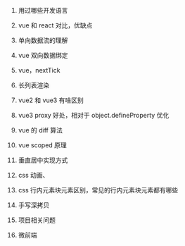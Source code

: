 1. 用过哪些开发语言
2. vue 和 react 对比，优缺点
3. 单向数据流的理解
4. vue 双向数据绑定
5. vue，nextTick
6. 长列表渲染



1. vue2 和 vue3 有啥区别
2. vue3 proxy 好处，相对于 object.defineProperty 优化
3. vue 的 diff 算法
4. vue scoped 原理
5. 垂直居中实现方式
6. css 动画、
7. css 行内元素块元素区别，常见的行内元素块元素都有哪些
8. 手写深拷贝
9. 项目相关问题
10. 微前端
